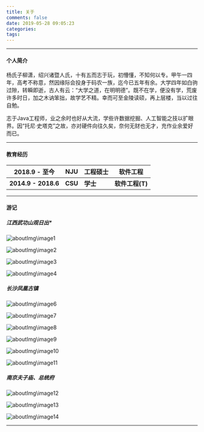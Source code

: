 ```yaml
---
title: 关于
comments: false
date: 2019-05-28 09:05:23
categories: 
tags: 
---
```


---

#### 个人简介

杨氏子柳潇，绍兴诸暨人氏，十有五而志于玩，初懵懂，不知何以专。甲午一四年，高考不称意，然因缘际会投身于码农一族，迄今已五年有余。大学四年如白驹过隙，转瞬即逝，古人有云：“大学之道，在明明德”。既不在学，便没有学，荒废许多时日，加之木讷笨拙，故学艺不精。幸而可至金陵读硕，再上层楼，当以过往自勉。

志于Java工程师，业之余时也好从大流，学些许数据挖掘、人工智能之技以扩眼界。因“托尼·史塔克”之故，亦对硬件向往久矣，奈何无财也无才，充作业余爱好而已。

---

#### 教育经历

| 2018.9 - 至今         | NJU     | 工程硕士   | 软件工程        |
| ------------------- | ------- | ------ | ----------- |
| **2014.9 - 2018.6** | **CSU** | **学士** | **软件工程(T)** |

---

#### 游记

##### 江西武功山观日出*

![aboutImg\image1](aboutImg\image1.jpg)



![aboutImg\image2](aboutImg\image2.jpg)



![aboutImg\image3](aboutImg\image3.jpg)



![aboutImg\image4](aboutImg\image4.jpg)



##### 长沙凤凰古镇

![aboutImg\image6](aboutImg\image6.jpg)



![aboutImg\image7](aboutImg\image7.jpg)



![aboutImg\image8](aboutImg\image8.jpg)



![aboutImg\image9](aboutImg\image9.jpg)



![aboutImg\image10](aboutImg\image10.jpg)



![aboutImg\image11](aboutImg\image11.jpg)



##### 南京夫子庙、总统府



![aboutImg\image12](aboutImg\image12.jpg)



![aboutImg\image13](aboutImg\image13.jpg)



![aboutImg\image14](aboutImg\image14.jpg)





---
